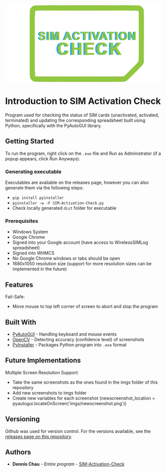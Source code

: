 [![](https://github.com/d7chau/SIM-Activation-Check/blob/master/imgs/SIMActivationCheckLogo1.png)](https://github.com/d7chau/SIM-Activation-Check)

# Introduction to SIM Activation Check

Program used for checking the status of SIM cards (unactivated, activated, terminated) and updating the corresponding spreadsheet built using Python, specifically with the PyAutoGUI library.

## Getting Started

To run the program, right click on the `.exe` file and Run as Administrator (if a popup appears, click Run Anyways).

### Generating executable

Executables are available on the releases page, however you can also generate them via the following steps:

* `pip install pyinstaller`
* `pyinstaller -w -F SIM-Activation-Check.py`
* Check locally generated `dist` folder for executable

### Prerequisites

* Windows System
* Google Chrome
* Signed into your Google account (have access to WirelessSIMLog spreadsheet)
* Signed into WHMCS
* No Google Chrome windows or tabs should be open
* 1680x1050 resolution size (support for more resolution sizes can be implemented in the future)

## Features

Fail-Safe:
* Move mouse to top left corner of screen to abort and stop the program

## Built With

* [PyAutoGUI](https://pyautogui.readthedocs.io/en/latest/) - Handling keyboard and mouse events
* [OpenCV](https://opencv.org/) - Detecting accuracy (confidence level) of screenshots
* [PyInstaller](https://www.pyinstaller.org/) - Packages Python program into `.exe` format

## Future Implementations

Multiple Screen Resolution Support: 
* Take the same screenshots as the ones found in the imgs folder of this repository
* Add new screenshots to imgs folder
* Create new variables for each screenshot (newscreenshot_location = pyautogui.locateOnScreen('imgs/newscreenshot.png'))

## Versioning

Github was used for version control. For the versions available, see the [releases page on this repository](https://github.com/d7chau/SIM-Activation-Check/releases). 

## Authors

* **Dennis Chau** - *Entire program* - [SIM-Activation-Check](https://github.com/d7chau/SIM-Activation-Check)

